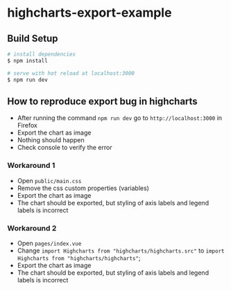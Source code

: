 # highcharts-export-example

## Build Setup

```bash
# install dependencies
$ npm install

# serve with hot reload at localhost:3000
$ npm run dev
```

## How to reproduce export bug in highcharts
* After running the command `npm run dev` go to `http://localhost:3000` in Firefox
* Export the chart as image
* Nothing should happen
* Check console to verify the error

### Workaround 1
* Open `public/main.css`
* Remove the css custom properties (variables)
* Export the chart as image
* The chart should be exported, but styling of axis labels and legend labels is incorrect

### Workaround 2
* Open `pages/index.vue`
* Change `import Highcharts from "highcharts/highcharts.src"` to `import Highcharts from "highcharts/highcharts"`;
* Export the chart as image
* The chart should be exported, but styling of axis labels and legend labels is incorrect
